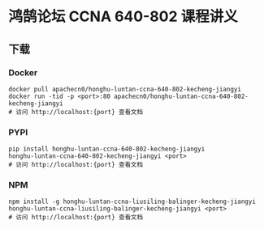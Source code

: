 # 鸿鹄论坛 CCNA 640-802 课程讲义

## 下载

### Docker

```
docker pull apachecn0/honghu-luntan-ccna-640-802-kecheng-jiangyi
docker run -tid -p <port>:80 apachecn0/honghu-luntan-ccna-640-802-kecheng-jiangyi
# 访问 http://localhost:{port} 查看文档
```

### PYPI

```
pip install honghu-luntan-ccna-640-802-kecheng-jiangyi
honghu-luntan-ccna-640-802-kecheng-jiangyi <port>
# 访问 http://localhost:{port} 查看文档
```

### NPM

```
npm install -g honghu-luntan-ccna-liusiling-balinger-kecheng-jiangyi
honghu-luntan-ccna-liusiling-balinger-kecheng-jiangyi <port>
# 访问 http://localhost:{port} 查看文档
```
